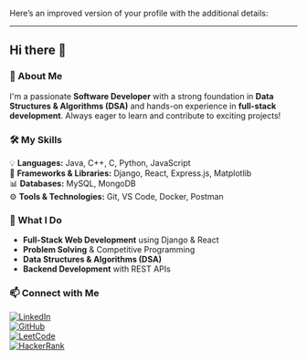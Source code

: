 Here’s an improved version of your profile with the additional details:  

---

## Hi there 👋  

### 🚀 About Me  
I'm a passionate **Software Developer** with a strong foundation in **Data Structures & Algorithms (DSA)** and hands-on experience in **full-stack development**. Always eager to learn and contribute to exciting projects!  

### 🛠️ My Skills  
💡 **Languages:** Java, C++, C, Python, JavaScript  
🔧 **Frameworks & Libraries:** Django, React, Express.js, Matplotlib  
📊 **Databases:** MySQL, MongoDB  
⚙️ **Tools & Technologies:** Git, VS Code, Docker, Postman  

### 🌟 What I Do  
- **Full-Stack Web Development** using Django & React  
- **Problem Solving** & Competitive Programming  
- **Data Structures & Algorithms (DSA)**  
- **Backend Development** with REST APIs  

### 📫 Connect with Me  
[![LinkedIn](https://img.shields.io/badge/-LinkedIn-blue?style=flat&logo=linkedin)](https://www.linkedin.com/in/abhishekhj/)  
[![GitHub](https://img.shields.io/badge/-GitHub-gray?style=flat&logo=github)](https://github.com/Abhishek-HJ/)  
[![LeetCode](https://img.shields.io/badge/-LeetCode-orange?style=flat&logo=leetcode)](https://leetcode.com/abhishekhj/)  
[![HackerRank](https://img.shields.io/badge/-HackerRank-darkgreen?style=flat&logo=hackerrank)](https://www.hackerrank.com/abhishekhj/)  


